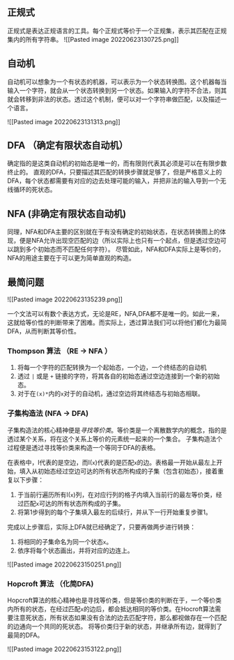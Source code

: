 ## 正规式
正规式是表达正规语言的工具。每个正规式等价于一个正规集，表示其匹配在正规集内的所有字符串。
![[Pasted image 20220623130725.png]]

## 自动机
自动机可以想象为一个有状态的机器，可以表示为一个状态转换图。这个机器每当输入一个字符，就会从一个状态转换到另一个状态。如果输入的字符不合法，则其就会转移到非法的状态。透过这个机制，便可以对一个字符串做匹配，以及描述一个语言。

![[Pasted image 20220623131313.png]]

## DFA （确定有限状态自动机）
确定指的是这类自动机的初始态是唯一的，而有限则代表其必须是可以在有限步数终止的。
直观的DFA，只要描述其匹配的转换步骤就足够了，但是严格意义上的DFA，每个状态都需要有对应的边去处理可能的输入，并把非法的输入导到一个无线循环的死状态。

## NFA (非确定有限状态自动机)
同理，NFA和DFA主要的区别就在于有没有确定的初始状态，在状态转换图上的体现，便是NFA允许出现空匹配的边（所以实际上也只有一个起点，但是透过空边可以跳到多个初始态而不匹配任何字符）。
尽管如此，NFA和DFA实际上是等价的，NFA的用途主要在于可以更为简单直观的构造。

## 最简问题
![[Pasted image 20220623135239.png]]

一个文法可以有数个表达方式，无论是RE，NFA,DFA都不是唯一的。如此一来，这就给等价性的判断带来了困难。而实际上，透过算法我们可以将他们都化为最简DFA，从而判断其等价性。

### Thompson 算法 （RE -> NFA ）
1. 将每一个字符的匹配转换为一个起始态，一个边，一个终结态的自动机
2. 透过 `|` 或是 `+` 链接的字符，将其各自的初始态通过空边连接到一个新的初始态。
3. 对于在`(x)*`内的`x`对于的自动机，通过空边将其终结态与初始态相联。

### 子集构造法 (NFA -> DFA)
子集构造法的核心精神便是*寻找等价类*。等价类是一个离散数学内的概念，指的是透过某个关系，将在这个关系上等价的元素统一起来的一个集合。
子集构造法个过程便是透过寻找等价类来构造一个等同于DFA的表格。

在表格中，I代表的是空边，而I(`x`)代表的是匹配`x`的边。表格最一开始从最左上开始，填入从初始态经过空边可达的所有状态所构成的子集（包含初始态），接着重复以下步骤：

1. 于当前行遍历所有I(`x`)列，在对应行列的格子内填入当前行的最左等价类，经过匹配`x`可达的所有状态所构成的子集。
2. 将第1步得到的每个子集填入最左的后续行，并从下一行开始重复步骤1。

完成以上步骤后，实际上DFA就已经确定了，只要再做两步进行转换：

1. 将相同的子集命名为同一个状态`x`。
2. 依序将每个状态画出，并将对应的边连上。 

![[Pasted image 20220623150251.png]]

### Hopcroft 算法 （化简DFA)
Hopcroft算法的核心精神也是寻找等价类，但是等价类的判断在于，一个等价类内所有的状态，在经过匹配`x`的边后，都会抵达相同的等价类。在Hocroft算法需要注意死状态，所有状态如果没有合法的边去匹配字符，那么都视做存在一个匹配的边通向一个共同的死状态。
将等价类归于新的状态，并继承所有边，就得到了最简的DFA。

![[Pasted image 20220623153122.png]]